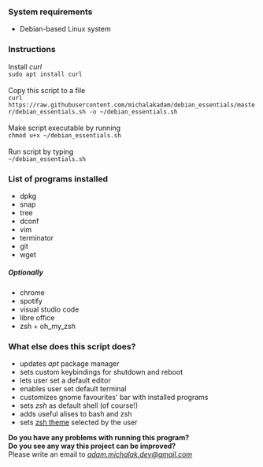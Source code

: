 ### System requirements
* Debian-based Linux system

### Instructions

Install *curl*
<br />
`sudo apt install curl`
<br /><br />
Copy this script to a file
<br />
`curl https://raw.githubusercontent.com/michalakadam/debian_essentials/master/debian_essentials.sh -o ~/debian_essentials.sh
`
<br /><br />
Make script executable by running 
<br />
`chmod u+x ~/debian_essentials.sh`
<br /><br />
Run script by typing 
<br />
`~/debian_essentials.sh`

### List of programs installed

* dpkg
* snap
* tree
* dconf
* vim
* terminator
* git
* wget
##### Optionally
* chrome
* spotify
* visual studio code
* libre office
* zsh + oh_my_zsh

### What else does this script does?

* updates *apt* package manager
* sets custom keybindings for shutdown and reboot
* lets user set a default editor
* enables user set default terminal
* customizes gnome favourites' bar with installed programs
* sets *zsh* as default shell (of course!)
* adds useful alises to bash and zsh
* sets [zsh theme](https://github.com/ohmyzsh/ohmyzsh/wiki/Themes) selected by the user

**Do you have any problems with running this program?**
<br />
**Do you see any way this project can be improved?**
<br />
 Please write an email to *adam.michalak.dev@gmail.com*
